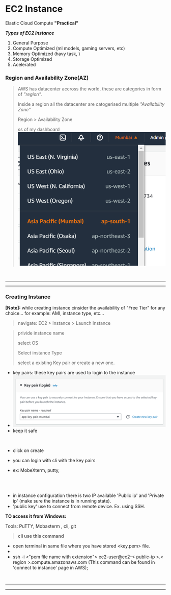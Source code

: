 # EC2 Instance
Elastic Cloud Compute **"Practical"**


***Types of EC2 Instance***

1. General Purpose 
2. Compute Optimized (ml models, gaming servers, etc)
3. Memory Optimized (havy task, )
4. Storage Optimized
5. Acelerated

### Region and Availability Zone(AZ)

> AWS has datacenter accross the world, these are categories in form of *"region"*. 
>
> Inside a region all the datacenter are catogerised multiple *"Availability Zone"*
>
> Region > Availability Zone
> 
> ss of my dashboard
> ![Alt text](/assets/region-nav.png)

<br/>
<hr>
<hr>

### Creating Instance
**[Note]:** while creating instance cinsider the availability of "Free Tier" for any choice... for example: AMI, instance type, etc...

> navigate: EC2 > Instance > Launch Instance

> privide instance name
> 
> select OS
>
> Select instance Type
>
> select a existing Key pair or create a new one.
- key pairs: these key pairs are used to login to the instance
- ![Alt text](image.png)
- keep it safe

 

<br> 

- click on create

- you can login with cli with the key pairs
- ex: MobeXterm, putty, 


<br>
<br>

- in instance configuration there is two IP available 'Public ip' and 'Private ip' (make sure the instance is in running state).
- 'public key' use to connect from remote device. Ex. using SSH.

**TO access it from Windows:**

Tools: PuTTY, Mobaxterm , cli, git 

> **cli use this command**

- open terminal in same file where you have stored <key.pem> file.
- 
- ssh -i <"pem file name with extension"> ec2-user@ec2-< public-ip >.< region >.compute.amazonaws.com
  (This command can be found in 'connect to instance' page in AWS);


<br/>
<hr/>
<hr/>
<br/>

